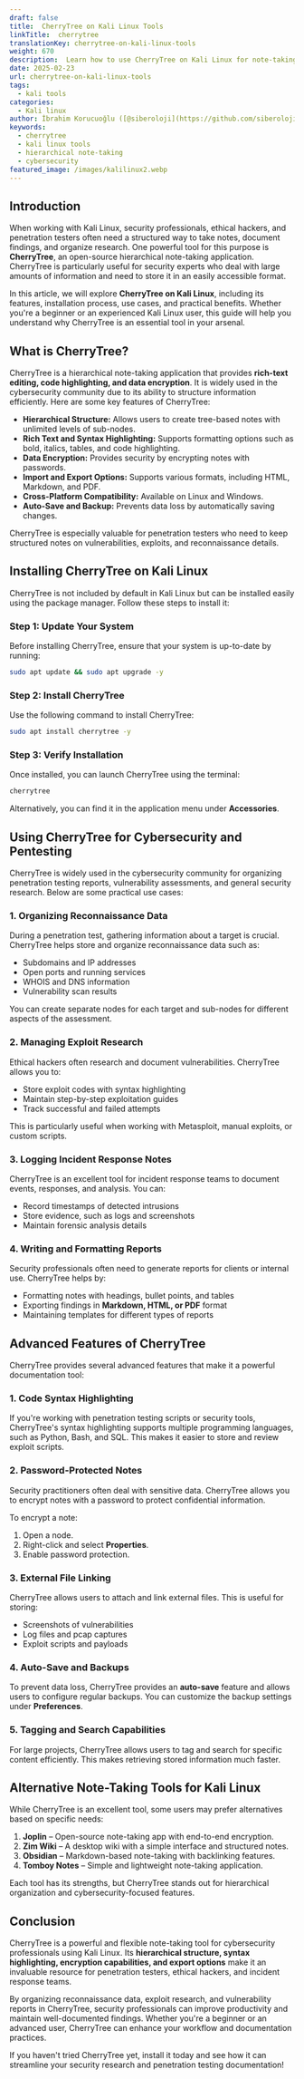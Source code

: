 ```yaml
---
draft: false
title:  CherryTree on Kali Linux Tools
linkTitle:  cherrytree
translationKey: cherrytree-on-kali-linux-tools
weight: 670
description:  Learn how to use CherryTree on Kali Linux for note-taking, documentation, and organization. Explore the features, installation process, and practical use cases of CherryTree in cybersecurity and penetration testing. 
date: 2025-02-23
url: cherrytree-on-kali-linux-tools
tags:
  - kali tools
categories:
  - Kali linux
author: İbrahim Korucuoğlu ([@siberoloji](https://github.com/siberoloji))
keywords: 
  - cherrytree
  - kali linux tools
  - hierarchical note-taking
  - cybersecurity
featured_image: /images/kalilinux2.webp
---
```

## Introduction

When working with Kali Linux, security professionals, ethical hackers, and penetration testers often need a structured way to take notes, document findings, and organize research. One powerful tool for this purpose is **CherryTree**, an open-source hierarchical note-taking application. CherryTree is particularly useful for security experts who deal with large amounts of information and need to store it in an easily accessible format.

In this article, we will explore **CherryTree on Kali Linux**, including its features, installation process, use cases, and practical benefits. Whether you're a beginner or an experienced Kali Linux user, this guide will help you understand why CherryTree is an essential tool in your arsenal.

## What is CherryTree?

CherryTree is a hierarchical note-taking application that provides **rich-text editing, code highlighting, and data encryption**. It is widely used in the cybersecurity community due to its ability to structure information efficiently. Here are some key features of CherryTree:

- **Hierarchical Structure:** Allows users to create tree-based notes with unlimited levels of sub-nodes.
- **Rich Text and Syntax Highlighting:** Supports formatting options such as bold, italics, tables, and code highlighting.
- **Data Encryption:** Provides security by encrypting notes with passwords.
- **Import and Export Options:** Supports various formats, including HTML, Markdown, and PDF.
- **Cross-Platform Compatibility:** Available on Linux and Windows.
- **Auto-Save and Backup:** Prevents data loss by automatically saving changes.

CherryTree is especially valuable for penetration testers who need to keep structured notes on vulnerabilities, exploits, and reconnaissance details.

## Installing CherryTree on Kali Linux

CherryTree is not included by default in Kali Linux but can be installed easily using the package manager. Follow these steps to install it:

### Step 1: Update Your System

Before installing CherryTree, ensure that your system is up-to-date by running:

```bash
sudo apt update && sudo apt upgrade -y
```

### Step 2: Install CherryTree

Use the following command to install CherryTree:

```bash
sudo apt install cherrytree -y
```

### Step 3: Verify Installation

Once installed, you can launch CherryTree using the terminal:

```bash
cherrytree
```

Alternatively, you can find it in the application menu under **Accessories**.

## Using CherryTree for Cybersecurity and Pentesting

CherryTree is widely used in the cybersecurity community for organizing penetration testing reports, vulnerability assessments, and general security research. Below are some practical use cases:

### 1. Organizing Reconnaissance Data

During a penetration test, gathering information about a target is crucial. CherryTree helps store and organize reconnaissance data such as:

- Subdomains and IP addresses
- Open ports and running services
- WHOIS and DNS information
- Vulnerability scan results

You can create separate nodes for each target and sub-nodes for different aspects of the assessment.

### 2. Managing Exploit Research

Ethical hackers often research and document vulnerabilities. CherryTree allows you to:

- Store exploit codes with syntax highlighting
- Maintain step-by-step exploitation guides
- Track successful and failed attempts

This is particularly useful when working with Metasploit, manual exploits, or custom scripts.

### 3. Logging Incident Response Notes

CherryTree is an excellent tool for incident response teams to document events, responses, and analysis. You can:

- Record timestamps of detected intrusions
- Store evidence, such as logs and screenshots
- Maintain forensic analysis details

### 4. Writing and Formatting Reports

Security professionals often need to generate reports for clients or internal use. CherryTree helps by:

- Formatting notes with headings, bullet points, and tables
- Exporting findings in **Markdown, HTML, or PDF** format
- Maintaining templates for different types of reports

## Advanced Features of CherryTree

CherryTree provides several advanced features that make it a powerful documentation tool:

### **1. Code Syntax Highlighting**

If you're working with penetration testing scripts or security tools, CherryTree's syntax highlighting supports multiple programming languages, such as Python, Bash, and SQL. This makes it easier to store and review exploit scripts.

### **2. Password-Protected Notes**

Security practitioners often deal with sensitive data. CherryTree allows you to encrypt notes with a password to protect confidential information.

To encrypt a note:

1. Open a node.
2. Right-click and select **Properties**.
3. Enable password protection.

### **3. External File Linking**

CherryTree allows users to attach and link external files. This is useful for storing:

- Screenshots of vulnerabilities
- Log files and pcap captures
- Exploit scripts and payloads

### **4. Auto-Save and Backups**

To prevent data loss, CherryTree provides an **auto-save** feature and allows users to configure regular backups. You can customize the backup settings under **Preferences**.

### **5. Tagging and Search Capabilities**

For large projects, CherryTree allows users to tag and search for specific content efficiently. This makes retrieving stored information much faster.

## Alternative Note-Taking Tools for Kali Linux

While CherryTree is an excellent tool, some users may prefer alternatives based on specific needs:

1. **Joplin** – Open-source note-taking app with end-to-end encryption.
2. **Zim Wiki** – A desktop wiki with a simple interface and structured notes.
3. **Obsidian** – Markdown-based note-taking with backlinking features.
4. **Tomboy Notes** – Simple and lightweight note-taking application.

Each tool has its strengths, but CherryTree stands out for hierarchical organization and cybersecurity-focused features.

## Conclusion

CherryTree is a powerful and flexible note-taking tool for cybersecurity professionals using Kali Linux. Its **hierarchical structure, syntax highlighting, encryption capabilities, and export options** make it an invaluable resource for penetration testers, ethical hackers, and incident response teams.

By organizing reconnaissance data, exploit research, and vulnerability reports in CherryTree, security professionals can improve productivity and maintain well-documented findings. Whether you're a beginner or an advanced user, CherryTree can enhance your workflow and documentation practices.

If you haven't tried CherryTree yet, install it today and see how it can streamline your security research and penetration testing documentation!
